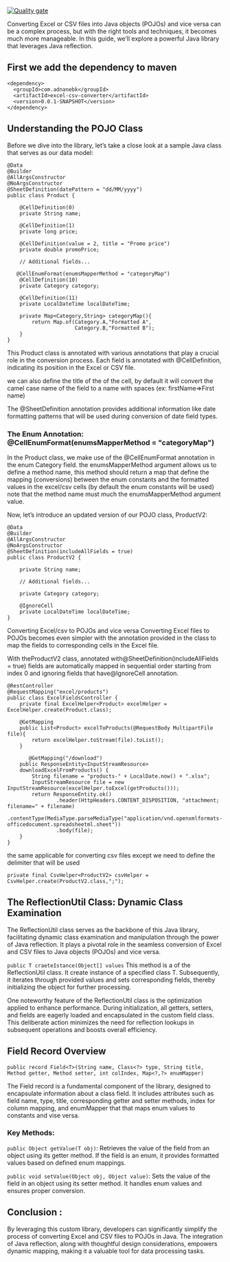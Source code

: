 [![Quality gate](https://sonarcloud.io/api/project_badges/quality_gate?project=adnanebk_excel-pojo-converter)](https://sonarcloud.io/summary/new_code?id=adnanebk_excel-pojo-converter)

Converting Excel or CSV files into Java objects (POJOs) and vice versa can be a complex process, but with the right tools and techniques, it becomes much more manageable. In this guide, we’ll explore a powerful Java library that leverages Java reflection.

## First we add the dependency to maven

```
<dependency>
  <groupId>com.adnanebk</groupId>
  <artifactId>excel-csv-converter</artifactId>
  <version>0.0.1-SNAPSHOT</version>
</dependency>
```
## Understanding the POJO Class

Before we dive into the library, let’s take a close look at a sample Java class that serves as our data model:

```
@Data
@Builder
@AllArgsConstructor
@NoArgsConstructor
@SheetDefinition(datePattern = "dd/MM/yyyy")
public class Product {

    @CellDefinition(0)
    private String name;

    @CellDefinition(1)
    private long price;

    @CellDefinition(value = 2, title = "Promo price")
    private double promoPrice;

    // Additional fields...

   @CellEnumFormat(enumsMapperMethod = "categoryMap")
    @CellDefinition(10)
    private Category category;

    @CellDefinition(11)
    private LocalDateTime localDateTime;

    private Map<Category,String> categoryMap(){
        return Map.of(Category.A,"Formatted A",
                      Category.B,"Formatted B");
    }
}
```
This Product class is annotated with various annotations that play a crucial role in the conversion process. Each field is annotated with @CellDefinition, indicating its position in the Excel or CSV file.

we can also define the title of the of the cell, by default it will convert the camel case name of the field to a name with spaces (ex: firstName=>First name)

The @SheetDefinition annotation provides additional information like date formatting patterns that will be used during conversion of date field types.

### The Enum Annotation: @CellEnumFormat(enumsMapperMethod = "categoryMap")

In the Product class, we make use of the @CellEnumFormat annotation in the enum Category field. the enumsMapperMethod argument allows us to define a method name, this method should return a map that define the mapping (conversions) between the enum constants and the formatted values in the excel/csv cells (by default the enum constants will be used)
note that the method name must much the enumsMapperMethod argument value.

Now, let’s introduce an updated version of our POJO class, ProductV2:
```
@Data
@Builder
@AllArgsConstructor
@NoArgsConstructor
@SheetDefinition(includeAllFields = true)
public class ProductV2 {

    private String name;

    // Additional fields...

    private Category category;

    @IgnoreCell
    private LocalDateTime localDateTime;
}
```
Converting Excel/csv to POJOs and vice versa
Converting Excel files to POJOs becomes even simpler with the annotation provided in the class to map the fields to corresponding cells in the Excel file.

With theProductV2 class, annotated with@SheetDefinition(includeAllFields = true) fields are automatically mapped in sequential order starting from index 0 and ignoring fields that have@IgnoreCell annotation.

```
@RestController
@RequestMapping("excel/products")
public class ExcelFieldsController {
    private final ExcelHelper<Product> excelHelper = ExcelHelper.create(Product.class);

    @GetMapping
    public List<Product> excelToProducts(@RequestBody MultipartFile file){
        return excelHelper.toStream(file).toList();
    }

       @GetMapping("/download")
    public ResponseEntity<InputStreamResource>
    downloadExcelFromProducts() {
        String filename = "products-" + LocalDate.now() + ".xlsx";
        InputStreamResource file = new InputStreamResource(excelHelper.toExcel(getProducts()));
        return ResponseEntity.ok()
                .header(HttpHeaders.CONTENT_DISPOSITION, "attachment; filename=" + filename)
                .contentType(MediaType.parseMediaType("application/vnd.openxmlformats-officedocument.spreadsheetml.sheet"))
                .body(file);
    }
}
```
the same applicable for converting csv files except we need to define the delimiter that will be used

    private final CsvHelper<ProductV2> csvHelper = CsvHelper.create(ProductV2.class,";");
## The ReflectionUtil Class: Dynamic Class Examination

The ReflectionUtil class serves as the backbone of this Java library, facilitating dynamic class examination and manipulation through the power of Java reflection. It plays a pivotal role in the seamless conversion of Excel and CSV files to Java objects (POJOs) and vice versa.

```public T craeteIstance(Object[] values``` This method is a of the ReflectionUtil class. It create instance of a specified class T. Subsequently, it iterates through provided values and sets corresponding fields, thereby initializing the object for further processing.

One noteworthy feature of the ReflectionUtil class is the optimization applied to enhance performance. During initialization, all getters, setters, and fields are eagerly loaded and encapsulated in the custom field class. This deliberate action minimizes the need for reflection lookups in subsequent operations and boosts overall efficiency.

## Field Record Overview
```public record Field<T>(String name, Class<?> type, String title, Method getter, Method setter, int colIndex, Map<?,?> enumMapper)```

The Field record is a fundamental component of the library, designed to encapsulate information about a class field. It includes attributes such as field name, type, title, corresponding getter and setter methods, index for column mapping, and enumMapper that that maps enum values to constants and vise versa.

### Key Methods:
```public Object getValue(T obj)```: Retrieves the value of the field from an object using its getter method. If the field is an enum, it provides formatted values based on defined enum mappings.

```public void setValue(Object obj, Object value)```: Sets the value of the field in an object using its setter method. It handles enum values and ensures proper conversion.

## Conclusion :
By leveraging this custom library, developers can significantly simplify the process of converting Excel and CSV files to POJOs in Java. The integration of Java reflection, along with thoughtful design considerations, empowers dynamic mapping, making it a valuable tool for data processing tasks.

